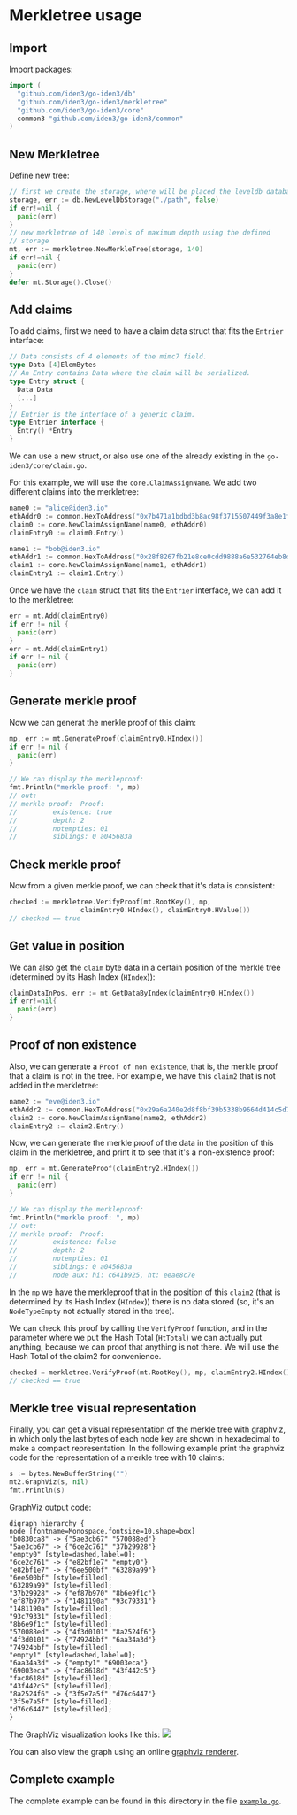 # Merkletree usage

## Import

Import packages:
```go
import (
  "github.com/iden3/go-iden3/db"
  "github.com/iden3/go-iden3/merkletree"
  "github.com/iden3/go-iden3/core"
  common3 "github.com/iden3/go-iden3/common"
)
```

## New Merkletree

Define new tree:
```go
// first we create the storage, where will be placed the leveldb database
storage, err := db.NewLevelDbStorage("./path", false)
if err!=nil {
  panic(err)
}
// new merkletree of 140 levels of maximum depth using the defined
// storage
mt, err := merkletree.NewMerkleTree(storage, 140)
if err!=nil {
  panic(err)
}
defer mt.Storage().Close()
```

## Add claims

To add claims, first we need to have a claim data struct that fits the
`Entrier` interface:
```go
// Data consists of 4 elements of the mimc7 field.
type Data [4]ElemBytes
// An Entry contains Data where the claim will be serialized.
type Entry struct {
  Data Data
  [...]
}
// Entrier is the interface of a generic claim.
type Entrier interface {
  Entry() *Entry
}
```

We can use a new struct, or also use one of the already existing in the `go-iden3/core/claim.go`.

For this example, we will use the `core.ClaimAssignName`.
We add two different claims into the merkletree:
```go
name0 := "alice@iden3.io"
ethAddr0 := common.HexToAddress("0x7b471a1bdbd3b8ac98f3715507449f3a8e1f3b22")
claim0 := core.NewClaimAssignName(name0, ethAddr0)
claimEntry0 := claim0.Entry()

name1 := "bob@iden3.io"
ethAddr1 := common.HexToAddress("0x28f8267fb21e8ce0cdd9888a6e532764eb8d52dd")
claim1 := core.NewClaimAssignName(name1, ethAddr1)
claimEntry1 := claim1.Entry()
```
Once we have the `claim` struct that fits the `Entrier` interface, we can add
it to the merkletree:
```go
err = mt.Add(claimEntry0)
if err != nil {
  panic(err)
}
err = mt.Add(claimEntry1)
if err != nil {
  panic(err)
}
```

## Generate merkle proof

Now we can generat the merkle proof of this claim:
```go
mp, err := mt.GenerateProof(claimEntry0.HIndex())
if err != nil {
  panic(err)
}

// We can display the merkleproof:
fmt.Println("merkle proof: ", mp)
// out: 
// merkle proof:  Proof:
//         existence: true
//         depth: 2
//         notempties: 01
//         siblings: 0 a045683a
```

## Check merkle proof

Now from a given merkle proof, we can check that it's data is consistent:
```go
checked := merkletree.VerifyProof(mt.RootKey(), mp,
				  claimEntry0.HIndex(), claimEntry0.HValue())
// checked == true
```

## Get value in position

We can also get the `claim` byte data in a certain position of the merkle tree
(determined by its Hash Index (`HIndex`)):
```go
claimDataInPos, err := mt.GetDataByIndex(claimEntry0.HIndex())
if err!=nil{
  panic(err)
}
```

## Proof of non existence

Also, we can generate a `Proof of non existence`, that is, the merkle proof
that a claim is not in the tree.
For example, we have this `claim2` that is not added in the merkletree:
```go
name2 := "eve@iden3.io"
ethAddr2 := common.HexToAddress("0x29a6a240e2d8f8bf39b5338b9664d414c5d793f4")
claim2 := core.NewClaimAssignName(name2, ethAddr2)
claimEntry2 := claim2.Entry()
```
Now, we can generate the merkle proof of the data in the position of this claim
in the merkletree, and print it to see that it's a non-existence proof:
```go
mp, err = mt.GenerateProof(claimEntry2.HIndex())
if err != nil {
  panic(err)
}

// We can display the merkleproof:
fmt.Println("merkle proof: ", mp)
// out: 
// merkle proof:  Proof:
//         existence: false
//         depth: 2
//         notempties: 01
//         siblings: 0 a045683a
//         node aux: hi: c641b925, ht: eeae8c7e
```
In the `mp` we have the merkleproof that in the position of this `claim2` (that
is determined by its Hash Index (`HIndex`)) there is no data stored (so, it's an
`NodeTypeEmpty` not actually stored in the tree).

We can check this proof by calling the `VerifyProof` function, and in the
parameter where we put the Hash Total (`HtTotal`) we can actually put anything,
because we can proof that anything is not there.  We will use the Hash Total of
the claim2 for convenience.
```go
checked = merkletree.VerifyProof(mt.RootKey(), mp, claimEntry2.HIndex(), claimEntry2.HValue())
// checked == true
```

## Merkle tree visual representation

Finally, you can get a visual representation of the merkle tree with graphviz,
in which only the last bytes of each node key are shown in hexadecimal to make
a compact representation.  In the following example print the graphviz code for
the representation of a merkle tree with 10 claims:

```go
s := bytes.NewBufferString("")
mt2.GraphViz(s, nil)
fmt.Println(s)
```

GraphViz output code:
```
digraph hierarchy {
node [fontname=Monospace,fontsize=10,shape=box]
"b0830ca8" -> {"5ae3cb67" "570088ed"}
"5ae3cb67" -> {"6ce2c761" "37b29928"}
"empty0" [style=dashed,label=0];
"6ce2c761" -> {"e82bf1e7" "empty0"}
"e82bf1e7" -> {"6ee500bf" "63289a99"}
"6ee500bf" [style=filled];
"63289a99" [style=filled];
"37b29928" -> {"ef87b970" "8b6e9f1c"}
"ef87b970" -> {"1481190a" "93c79331"}
"1481190a" [style=filled];
"93c79331" [style=filled];
"8b6e9f1c" [style=filled];
"570088ed" -> {"4f3d0101" "8a2524f6"}
"4f3d0101" -> {"74924bbf" "6aa34a3d"}
"74924bbf" [style=filled];
"empty1" [style=dashed,label=0];
"6aa34a3d" -> {"empty1" "69003eca"}
"69003eca" -> {"fac8618d" "43f442c5"}
"fac8618d" [style=filled];
"43f442c5" [style=filled];
"8a2524f6" -> {"3f5e7a5f" "d76c6447"}
"3f5e7a5f" [style=filled];
"d76c6447" [style=filled];
}
```

The GraphViz visualization looks like this:
![](./merkletree_graphviz.png)

You can also view the graph using an online [graphviz
renderer](http://www.webgraphviz.com/).

## Complete example
The complete example can be found in this directory in the file [`example.go`]( https://github.com/iden3/go-iden3/blob/master/merkletreeDoc/example.go).
